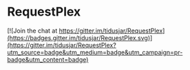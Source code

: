 # RequestPlex

[![Join the chat at https://gitter.im/tidusjar/RequestPlex](https://badges.gitter.im/tidusjar/RequestPlex.svg)](https://gitter.im/tidusjar/RequestPlex?utm_source=badge&utm_medium=badge&utm_campaign=pr-badge&utm_content=badge)